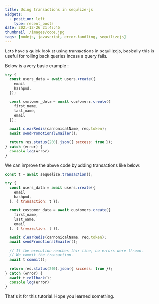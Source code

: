 ```yaml
---
title: Using transactions in sequlize-js
widgets:
  - position: left
    type: recent_posts
date: 2021-12-26 21:47:45
thumbnail: /images/code.jpg
tags: [nodejs, javascript, error-handling, sequilizejs]
---
```


Lets have a quick look at using transactions in sequilizejs, basically this is useful for rolling back queries incase a query fails.

<!-- more -->


Below is a very basic example :

```javascript
try {
  const users_data = await users.create({
    email,
    hashpwd,
  });

  const customer_data = await customers.create({
    first_name,
    last_name,
    email,
  });

  await clearRedis(cannonicalName, req.token);
  await sendPromotionalEmailer();

  return res.status(200).json({ success: true });
} catch (error) {
  console.log(error)
}
```
We can improve the above code by adding transactions like below:

```javascript
const t = await sequelize.transaction();

try {
  const users_data = await users.create({
    email,
    hashpwd,
  }, { transaction: t });

  const customer_data = await customers.create({
    first_name,
    last_name,
    email,
  }, { transaction: t });

  await clearRedis(cannonicalName, req.token);
  await sendPromotionalEmailer();

  // If the execution reaches this line, no errors were thrown.
  // We commit the transaction.
  await t.commit();

  return res.status(200).json({ success: true });
} catch (error) {
  await t.rollback();
  console.log(error)
}
```

That's it for this tutorial. Hope you learned something.
